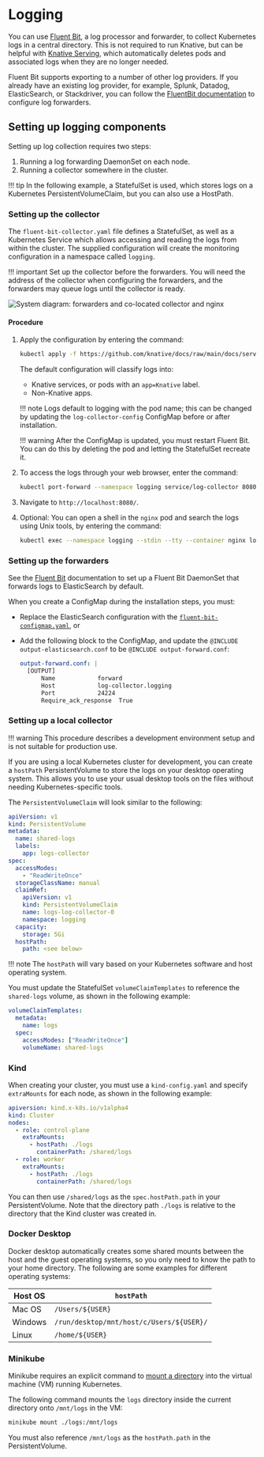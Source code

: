 <!-- Referenced by:
  - eventing/observability/logging/collecting-logs.md
  - serving/observability/logging/collecting-logs.md
-->

# Logging

You can use [Fluent Bit](https://docs.fluentbit.io/), a log processor and forwarder, to collect
Kubernetes logs in a central directory.
This is not required to run Knative, but can be helpful with
[Knative Serving](../../../serving/README.md), which automatically deletes pods and associated logs when they are no longer needed.

Fluent Bit supports exporting to a number of other log providers. If you already have an existing log provider, for example, Splunk, Datadog, ElasticSearch, or Stackdriver, you can follow the [FluentBit documentation](https://docs.fluentbit.io/manual/pipeline/outputs) to configure log forwarders.

## Setting up logging components

Setting up log collection requires two steps:

1. Running a log forwarding DaemonSet on each node.
2. Running a collector somewhere in the cluster.

!!! tip
    In the following example, a StatefulSet is used, which stores logs on a Kubernetes PersistentVolumeClaim, but you can also use a HostPath.

### Setting up the collector

The `fluent-bit-collector.yaml` file defines a StatefulSet, as well as a Kubernetes Service which allows accessing and reading the logs from within the cluster. The supplied configuration will create the monitoring configuration in a namespace called `logging`.

!!! important
    Set up the collector before the forwarders. You will need the address of the collector when configuring the forwarders, and the forwarders may queue logs until the collector is ready.

![System diagram: forwarders and co-located collector and nginx](system.svg)

<!-- yuml.me UML rendering of:
[Forwarder1]logs->[Collector]
[Forwarder2]logs->[Collector]

// Add notes
[Collector]->[shared volume]
[nginx]-[shared volume]
-->

#### Procedure

1. Apply the configuration by entering the command:

    ```bash
    kubectl apply -f https://github.com/knative/docs/raw/main/docs/serving/observability/logging/fluent-bit-collector.yaml
    ```
    The default configuration will classify logs into:

    - Knative services, or pods with an `app=Knative` label.
    - Non-Knative apps.

    !!! note
        Logs default to logging with the pod name; this can be changed by updating the `log-collector-config` ConfigMap before or after installation.

    !!! warning
        After the ConfigMap is updated, you must restart Fluent Bit. You can do this by deleting the pod and letting the StatefulSet recreate it.

1. To access the logs through your web browser, enter the command:

    ```bash
    kubectl port-forward --namespace logging service/log-collector 8080:80
    ```

3. Navigate to `http://localhost:8080/`.

4. Optional: You can open a shell in the `nginx` pod and search the logs using Unix tools, by entering the command:

    ```bash
    kubectl exec --namespace logging --stdin --tty --container nginx log-collector-0
    ```

### Setting up the forwarders

See the [Fluent Bit](https://docs.fluentbit.io/manual/installation/kubernetes) documentation to set up a Fluent Bit DaemonSet that forwards logs to ElasticSearch by default.

When you create a ConfigMap during the installation steps, you must:

- Replace the ElasticSearch configuration with the [`fluent-bit-configmap.yaml`](fluent-bit-configmap.yaml), or
- Add the following block to the ConfigMap, and update the
`@INCLUDE output-elasticsearch.conf` to be `@INCLUDE output-forward.conf`:

    ```yaml
    output-forward.conf: |
      [OUTPUT]
          Name            forward
          Host            log-collector.logging
          Port            24224
          Require_ack_response  True
    ```

### Setting up a local collector

!!! warning
    This procedure describes a development environment setup and is not suitable for production use.

If you are using a local Kubernetes cluster for development, you can create a `hostPath` PersistentVolume to store the logs on your desktop operating system. This allows you to use your usual desktop tools on the files without needing Kubernetes-specific tools.

The `PersistentVolumeClaim` will look similar to the following:

```yaml
apiVersion: v1
kind: PersistentVolume
metadata:
  name: shared-logs
  labels:
    app: logs-collector
spec:
  accessModes:
    - "ReadWriteOnce"
  storageClassName: manual
  claimRef:
    apiVersion: v1
    kind: PersistentVolumeClaim
    name: logs-log-collector-0
    namespace: logging
  capacity:
    storage: 5Gi
  hostPath:
    path: <see below>
```

!!! note
    The `hostPath` will vary based on your Kubernetes software and host operating system.

You must update the StatefulSet `volumeClaimTemplates` to reference the `shared-logs` volume, as shown in the following example:

```yaml
volumeClaimTemplates:
  metadata:
    name: logs
  spec:
    accessModes: ["ReadWriteOnce"]
    volumeName: shared-logs
```

### Kind

When creating your cluster, you must use a `kind-config.yaml` and specify
`extraMounts` for each node, as shown in the following example:

```yaml
apiversion: kind.x-k8s.io/v1alpha4
kind: Cluster
nodes:
  - role: control-plane
    extraMounts:
      - hostPath: ./logs
        containerPath: /shared/logs
  - role: worker
    extraMounts:
      - hostPath: ./logs
        containerPath: /shared/logs
```

You can then use `/shared/logs` as the `spec.hostPath.path` in your
PersistentVolume. Note that the directory path `./logs` is relative to the
directory that the Kind cluster was created in.

### Docker Desktop

Docker desktop automatically creates some shared mounts between the host and the
guest operating systems, so you only need to know the path to your home
directory. The following are some examples for different operating systems:

| Host OS | `hostPath`                               |
| ------- | ---------------------------------------- |
| Mac OS  | `/Users/${USER}`                         |
| Windows | `/run/desktop/mnt/host/c/Users/${USER}/` |
| Linux   | `/home/${USER}`                          |

### Minikube

Minikube requires an explicit command to [mount a directory](https://minikube.sigs.k8s.io/docs/handbook/mount/) into the virtual machine (VM) running Kubernetes.

The following command mounts the `logs` directory inside the current directory onto `/mnt/logs` in the VM:

```bash
minikube mount ./logs:/mnt/logs
```

You must also reference `/mnt/logs` as the `hostPath.path` in the PersistentVolume.

